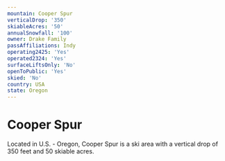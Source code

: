 ```yaml
---
mountain: Cooper Spur
verticalDrop: '350'
skiableAcres: '50'
annualSnowfall: '100'
owner: Drake Family
passAffiliations: Indy
operating2425: 'Yes'
operated2324: 'Yes'
surfaceLiftsOnly: 'No'
openToPublic: 'Yes'
skied: 'No'
country: USA
state: Oregon
---
```


# Cooper Spur

Located in U.S. - Oregon, Cooper Spur is a ski area with a vertical drop of 350 feet and 50 skiable acres.
